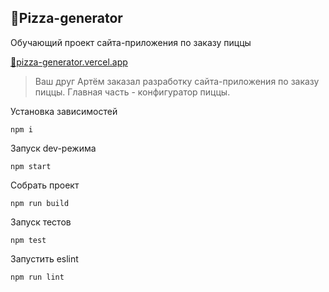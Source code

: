 ## 🍕Pizza-generator

Обучающий проект сайта-приложения по заказу пиццы

[🔗pizza-generator.vercel.app](https://pizza-generator.vercel.app/)

> Ваш друг Артём заказал разработку сайта-приложения по заказу пиццы. Главная часть - конфигуратор пиццы.

Установка зависимостей
```
npm i
```

Запуск dev-режима
```
npm start
```

Собрать проект
```
npm run build
```


Запуск тестов
```
npm test
```

Запустить eslint
```
npm run lint
```


